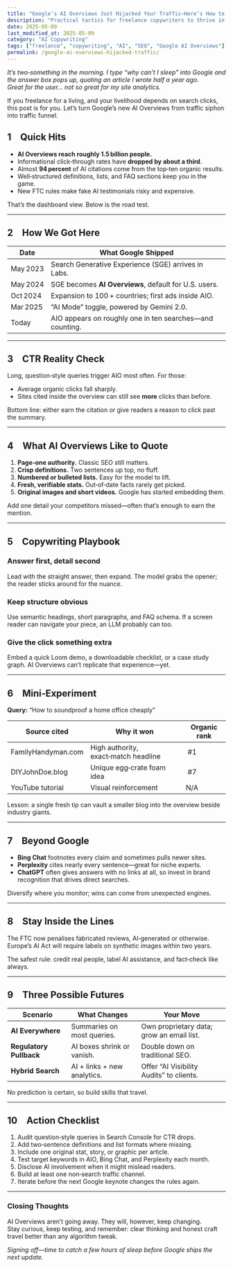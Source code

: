 ```yaml
---
title: "Google’s AI Overviews Just Hijacked Your Traffic—Here’s How to Steal It Back"
description: "Practical tactics for freelance copywriters to thrive in the era of Google’s AI Overviews—keep clicks flowing, earn citations, and future-proof your craft."
date: 2025-05-09
last_modified_at: 2025-05-09
category: "AI Copywriting"
tags: ["freelance", "copywriting", "AI", "SEO", "Google AI Overviews"]
permalink: /google-ai-overviews-hijacked-traffic/
---
```


*It’s two‑something in the morning. I type “why can’t I sleep” into Google and the answer box pops up, quoting an article I wrote half a year ago.  
Great for the user… not so great for my site analytics.*

If you freelance for a living, and your livelihood depends on search clicks, this post is for you. Let’s turn Google’s new AI Overviews from traffic siphon into traffic funnel.

<!--more-->

## 1 Quick Hits

- **AI Overviews reach roughly 1.5 billion people.**  
- Informational click‑through rates have **dropped by about a third**.  
- Almost **94 percent** of AI citations come from the top‑ten organic results.  
- Well‑structured definitions, lists, and FAQ sections keep you in the game.  
- New FTC rules make fake AI testimonials risky and expensive.

That’s the dashboard view. Below is the road test.

---

## 2 How We Got Here

| Date | What Google Shipped |
|------|---------------------|
| May 2023 | Search Generative Experience (SGE) arrives in Labs. |
| May 2024 | SGE becomes **AI Overviews**, default for U.S. users. |
| Oct 2024 | Expansion to 100 + countries; first ads inside AIO. |
| Mar 2025 | “AI Mode” toggle, powered by Gemini 2.0. |
| Today | AIO appears on roughly one in ten searches—and counting. |

---

## 3 CTR Reality Check

Long, question‑style queries trigger AIO most often. For those:

* Average organic clicks fall sharply.  
* Sites cited inside the overview can still see **more** clicks than before.  

Bottom line: either earn the citation or give readers a reason to click past the summary.

---

## 4 What AI Overviews Like to Quote

1. **Page‑one authority.** Classic SEO still matters.  
2. **Crisp definitions.** Two sentences up top, no fluff.  
3. **Numbered or bulleted lists.** Easy for the model to lift.  
4. **Fresh, verifiable stats.** Out‑of‑date facts rarely get picked.  
5. **Original images and short videos.** Google has started embedding them.

Add one detail your competitors missed—often that’s enough to earn the mention.

---

## 5 Copywriting Playbook

### Answer first, detail second

Lead with the straight answer, then expand. The model grabs the opener; the reader sticks around for the nuance.

### Keep structure obvious

Use semantic headings, short paragraphs, and FAQ schema. If a screen reader can navigate your piece, an LLM probably can too.

### Give the click something extra

Embed a quick Loom demo, a downloadable checklist, or a case study graph. AI Overviews can’t replicate that experience—yet.

---

## 6 Mini‑Experiment

**Query:** “How to soundproof a home office cheaply”

| Source cited | Why it won | Organic rank |
|--------------|-----------|-------------|
| FamilyHandyman.com | High authority, exact‑match headline | #1 |
| DIYJohnDoe.blog | Unique egg‑crate foam idea | #7 |
| YouTube tutorial | Visual reinforcement | N/A |

Lesson: a single fresh tip can vault a smaller blog into the overview beside industry giants.

---

## 7 Beyond Google

- **Bing Chat** footnotes every claim and sometimes pulls newer sites.  
- **Perplexity** cites nearly every sentence—great for niche experts.  
- **ChatGPT** often gives answers with no links at all, so invest in brand recognition that drives direct searches.

Diversify where you monitor; wins can come from unexpected engines.

---

## 8 Stay Inside the Lines

The FTC now penalises fabricated reviews, AI‑generated or otherwise.  
Europe’s AI Act will require labels on synthetic images within two years.

The safest rule: credit real people, label AI assistance, and fact‑check like always.

---

## 9 Three Possible Futures

| Scenario | What Changes | Your Move |
|----------|--------------|-----------|
| **AI Everywhere** | Summaries on most queries. | Own proprietary data; grow an email list. |
| **Regulatory Pullback** | AI boxes shrink or vanish. | Double down on traditional SEO. |
| **Hybrid Search** | AI + links + new analytics. | Offer “AI Visibility Audits” to clients. |

No prediction is certain, so build skills that travel.

---

## 10 Action Checklist

1. Audit question‑style queries in Search Console for CTR drops.  
2. Add two‑sentence definitions and list formats where missing.  
3. Include one original stat, story, or graphic per article.  
4. Test target keywords in AIO, Bing Chat, and Perplexity each month.  
5. Disclose AI involvement when it might mislead readers.  
6. Build at least one non‑search traffic channel.  
7. Iterate before the next Google keynote changes the rules again.

---

### Closing Thoughts

AI Overviews aren’t going away. They will, however, keep changing.  
Stay curious, keep testing, and remember: clear thinking and honest craft travel better than any algorithm tweak.

*Signing off—time to catch a few hours of sleep before Google ships the next update.*
